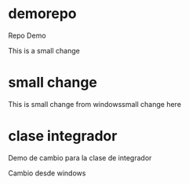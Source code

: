 # demorepo
Repo Demo

This is a small change

# small change

This is small change from windowssmall change here

# clase integrador
Demo de cambio para la clase de integrador

Cambio desde windows